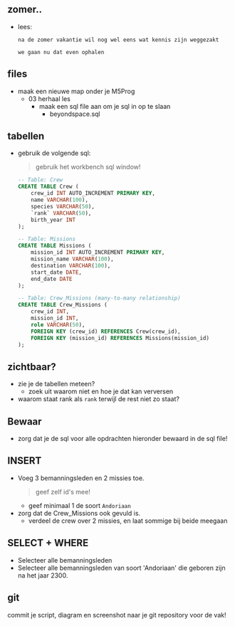 ## zomer..

- lees:
    ```
    na de zomer vakantie wil nog wel eens wat kennis zijn weggezakt

    we gaan nu dat even ophalen
    ```

## files


- maak een nieuwe map onder je M5Prog 
    - 03 herhaal les
        - maak een sql file aan om je sql in op te slaan
            - beyondspace.sql

## tabellen

- gebruik de volgende sql:
    > gebruik het workbench sql window!
    ```SQL
   -- Table: Crew
    CREATE TABLE Crew (
        crew_id INT AUTO_INCREMENT PRIMARY KEY,
        name VARCHAR(100),
        species VARCHAR(50),
        `rank` VARCHAR(50),
        birth_year INT
    );

    -- Table: Missions
    CREATE TABLE Missions (
        mission_id INT AUTO_INCREMENT PRIMARY KEY,
        mission_name VARCHAR(100),
        destination VARCHAR(100),
        start_date DATE,
        end_date DATE
    );

    -- Table: Crew_Missions (many-to-many relationship)
    CREATE TABLE Crew_Missions (
        crew_id INT,
        mission_id INT,
        role VARCHAR(50),
        FOREIGN KEY (crew_id) REFERENCES Crew(crew_id),
        FOREIGN KEY (mission_id) REFERENCES Missions(mission_id)
    );


    ```

## zichtbaar?

- zie je de tabellen meteen?
    - zoek uit waarom niet en hoe je dat kan verversen
- waarom staat rank als `rank` terwijl de rest niet zo staat? 

## Bewaar

- zorg dat je de sql voor alle opdrachten hieronder bewaard in de sql file!


## INSERT 

- Voeg 3 bemanningsleden en 2 missies toe.
    > geef zelf id's mee!
    - geef minimaal 1 de soort `Andoriaan`
- zorg dat de Crew_Missions ook gevuld is. 
    - verdeel de crew over 2 missies, en laat sommige bij beide meegaan

## SELECT + WHERE
- Selecteer alle bemanningsleden 
- Selecteer alle bemanningsleden van soort 'Andoriaan' die geboren zijn na het jaar 2300.


## git

commit je script, diagram en screenshot naar je git repository voor de vak!